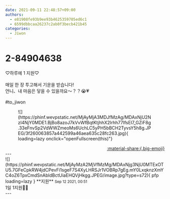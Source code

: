 ```yaml
---
date: 2021-09-11 22:48:57+09:00
authors:
  - e81908fe93b9ee93b4625359705ed6c1
  - 6599dbbcaa26237c2ab0f3becb421b45
categories:
  - Jiwon
---
```


# 2-84904638

<div class="post-container" markdown="1">
<div class="content-container md-sidebar__scrollwrap" markdown="1">

♡하루에 1 지원♡<br><br>매일 한 장 투고해서 기운을 받습니다! <br>언니、내 마음은 닿을 수 있을까요〜？？😭💗<br><br>\#to_jiwon
<figure markdown="1">
![](https://phinf.wevpstatic.net/MjAyMjA3MDJfMzAg/MDAxNjU2NzI4NjY0MDE1.BjBo8azoJ7kVvWfBqtKtjhhX2lrhh77IfsEI7_GZiF8g.33eFnvSp2VdWWZmeoMs6UchLC5yPH5bBCH2TyvsY5h8g.JPEG/3f260063857a442599a46aea635c28fc263.jpg){ loading=lazy onclick="openFullscreen(this)"}
</figure>


</div>
</div>

<div style="text-align: right;" markdown="1">
<a href="https://weverse.io/fromis9/fanpost/2-84904638" style="text-align: right;">:material-share:{.big-emoji}</a>
</div>
---

<div class="comments-container md-sidebar__scrollwrap" markdown="1">
<div class="comment" markdown="1">
<div class='id-container' markdown="1">
![](https://phinf.wevpstatic.net/MjAyMzA2MjVfMzMg/MDAxNjg3NjU0MTExOTU5.7GFeCpkRW4jdCPevFi1sgeF7S4XyLHRSJr1VOBRp7gEg.mY0LxqknzXmYC4oZ6TpxCmdSnAbldBctUiaEHQVjHkgg.JPEG/image.jpg?type=s72){ pfp loading=lazy }
**<span class="artist">지원</span>** <small>Sep 12 2021, 00:51</small><br>
</div>
<div class='comment-body' markdown="1">
1일 1지원🤗🤗 
</div>
</div>
</div>
---
